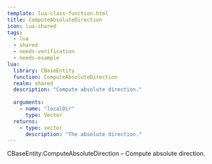 ```yaml
---
template: lua-class-function.html
title: ComputeAbsoluteDirection
icon: lua-shared
tags:
  - lua
  - shared
  - needs-verification
  - needs-example
lua:
  library: CBaseEntity
  function: ComputeAbsoluteDirection
  realm: shared
  description: "Compute absolute direction."
  
  arguments:
    - name: "localDir"
      type: Vector
  returns:
    - type: vector
      description: "The absolute direction."
---
```


<div class="lua__search__keywords">
CBaseEntity:ComputeAbsoluteDirection &#x2013; Compute absolute direction.
</div>
